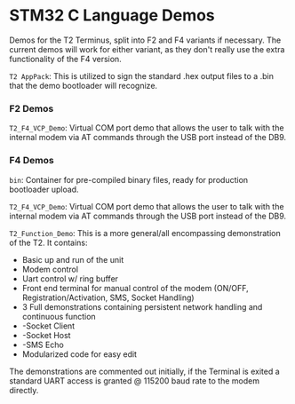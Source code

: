 STM32 C Language Demos
=====

Demos for the T2 Terminus, split into F2 and F4 variants if necessary.
The current demos will work for either variant, as they don't really use the extra functionality
of the F4 version.

`T2 AppPack`: This is utilized to sign the standard .hex output files to a .bin that the demo bootloader will recognize.

### F2 Demos

`T2_F4_VCP_Demo`: Virtual COM port demo that allows the user to talk with the internal modem via AT commands through the USB port instead of the DB9.

### F4 Demos

`bin`: Container for pre-compiled binary files, ready for production bootloader upload.

`T2_F4_VCP_Demo`: Virtual COM port demo that allows the user to talk with the internal modem via AT commands through the USB port instead of the DB9.

`T2_Function_Demo`: This is a more general/all encompassing demonstration of the T2. It contains:

* Basic up and run of the unit
* Modem control
* Uart control w/ ring buffer
* Front end terminal for manual control of the modem (ON/OFF, Registration/Activation, SMS, Socket Handling)
* 3 Full demonstrations containing persistent network handling and continuous function
* -Socket Client
* -Socket Host
* -SMS Echo
* Modularized code for easy edit

The demonstrations are commented out initially, if the Terminal is exited a standard UART access is granted @ 115200 baud rate to the modem directly. 


